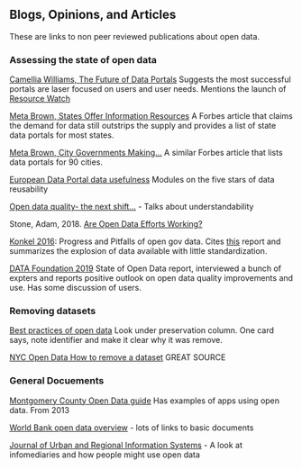 ## Blogs, Opinions, and Articles

These are links to non peer reviewed publications about open data.


### Assessing the state of open data

[Camellia Williams, The Future of Data Portals](https://medium.com/vizzuality-blog/the-future-of-data-portals-1a9a20b20164) Suggests the most successful portals are laser focused on users and user needs. Mentions the launch of [Resource Watch](https://resourcewatch.org/)

[Meta Brown, States Offer Information Resources](https://www.forbes.com/sites/metabrown/2018/04/30/us-states-offer-information-resources-50-open-data-portals/#7f6b35005225)  A Forbes article that claims the demand for data still outstrips the supply and provides a list of state data portals for most states.

[Meta Brown, City Governments Making...](https://www.forbes.com/sites/metabrown/2018/04/29/city-governments-making-public-data-easier-to-get-90-municipal-open-data-portals/#11be527d5a0d) A similar Forbes article that lists data portals for 90 cities.

[European Data Portal data usefulness](https://www.europeandataportal.eu/elearning/en/module10/#/id/co-01)  Modules on the five stars of data reusability

[Open data quality- the next shift...](https://blog.okfn.org/2017/05/31/open-data-quality-the-next-shift-in-open-data/) - Talks about understandability

Stone, Adam, 2018. [Are Open Data Efforts Working?](https://www.govtech.com/data/Are-Open-Data-Efforts-Working.html)

[Konkel 2016](https://www.nextgov.com/analytics-data/2016/11/progress-and-pitfalls-governments-open-data-efforts/132825/): Progress and Pitfalls of open gov data. Cites [this](https://www.datafoundation.org/state-of-the-union-of-open-data-2016/) report and summarizes the explosion of data available with little standardization.

[DATA Foundation 2019](https://www.datafoundation.org/the-state-of-the-union-of-open-data-ed-3#process)  State of Open Data report, interviewed a bunch of expters and reports positive outlook on open data quality improvements and use.  Has some discussion of users.

### Removing datasets

[Best practices of open data](https://trello.com/b/aAGm3KaR/open-data-best-practices) Look under preservation column.  One card says, note identifier and make it clear why it was remove.

[NYC Open Data How to remove a dataset](https://opendata.cityofnewyork.us/wp-content/uploads/2018/02/Open-Data-Removals-Process-and-Guidelines.pdf)  GREAT SOURCE

### General Docuements
[Montgomery County Open Data guide](https://www.montgomerycountymd.gov/olo/resources/files/2013-7bestpracticesinopendatainitiatives.pdf)  Has examples of apps using open data.  From 2013

[World Bank open data overview](http://opendatatoolkit.worldbank.org/en/starting.html) - lots of links to basic documents

[Journal of Urban and Regional Information Systems](https://www.urisa.org/clientuploads/directory/Documents/Journal/Vol28_final.pdf) - A look at infomediaries and how people might use open data
